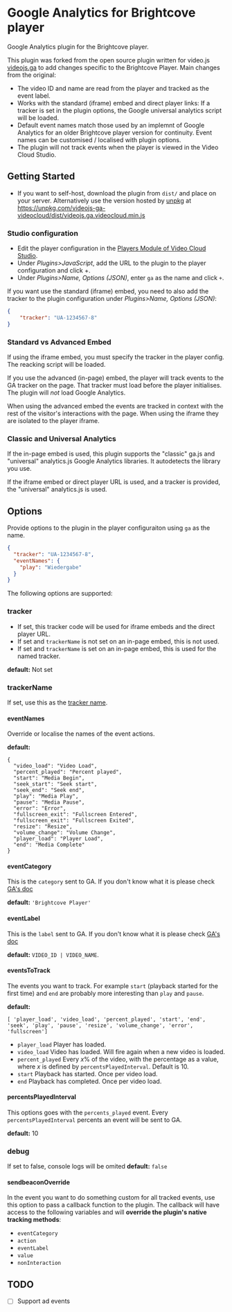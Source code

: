 # Google Analytics for Brightcove player

Google Analytics plugin for the Brightcove player.

This plugin was forked from the open source plugin written for video.js [videojs.ga](https://github.com/mickey/videojs-ga) to add changes specific to the Brightcove Player. Main changes from the original:

- The video ID and name are read from the player and tracked as the event label.
- Works with the standard (iframe) embed and direct player links: If a tracker is set in the plugin options, the Google universal analytics script will be loaded.
- Default event names match those used by an implemnt of Google Analytics for an older Brightcove player version for continuity. Event names can be customised / localised with plugin options.
- The plugin will not track events when the player is viewed in the Video Cloud Studio.

## Getting Started

- If you want to self-host, download the plugin from `dist/` and place on your server. Alternatively use the version hosted by [unpkg](https://unpkg.com) at https://unpkg.com/videojs-ga-videocloud/dist/videojs.ga.videocloud.min.js

### Studio configuration

- Edit the player configuration in the [Players Module of Video Cloud Studio](https://studio.brightcove.com/products/videocloud/players).
- Under _Plugins>JavaScript_, add the URL to the plugin to the player configuration and click +.
- Under _Plugins>Name, Options (JSON)_, enter `ga` as the name and click `+`.

If you want use the standard (iframe) embed, you need to also add the tracker to the plugin configuration under _Plugins>Name, Options (JSON)_:

```json
{
    "tracker": "UA-1234567-8"
}
```

### Standard vs Advanced Embed

If using the iframe embed, you must specify the tracker in the player config. The reacking script will be loaded.

If you use the advanced (in-page) embed, the player will track events to the GA tracker on the page. That tracker must load before the player initialises. The plugin will _not_ load Google Analytics.

When using the advanced embed the events are tracked in context with the rest of the visitor's interactions with the page. When using the iframe they are isolated to the player iframe.

### Classic and Universal Analytics

If the in-page embed is used, this plugin supports the "classic" ga.js and "universal" analytics.js Google Analytics libraries. It autodetects the library you use.

If the iframe embed or direct player URL is used, and a tracker is provided, the "universal" analytics.js is used.

## Options

Provide options to the plugin in the player configuraiton using `ga` as the name.

```json
{
  "tracker": "UA-1234567-8",
  "eventNames": {
    "play": "Wiedergabe"
  }
}
```

The following options are supported:

### tracker

- If set, this tracker code will be used for iframe embeds and the direct player URL.
- If set and `trackerName` is not set on an in-page embed, this is not used.
- If set and `trackerName` is set on an in-page embed, this is used for the named tracker.

**default:** Not set

### trackerName

If set, use this as the [tracker name](https://developers.google.com/analytics/devguides/collection/analyticsjs/creating-trackers).

#### eventNames

Override or localise the names of the event actions.

**default:**
```
{
  "video_load": "Video Load",
  "percent_played": "Percent played",
  "start": "Media Begin",
  "seek_start": "Seek start",
  "seek_end": "Seek end",
  "play": "Media Play",
  "pause": "Media Pause",
  "error": "Error",
  "fullscreen_exit": "Fullscreen Entered",
  "fullscreen_exit": "Fullscreen Exited",
  "resize": "Resize",
  "volume_change": "Volume Change",
  "player_load": "Player Load",
  "end": "Media Complete"
}
```

#### eventCategory

This is the ```category``` sent to GA. If you don't know what it is please check [GA's doc](https://developers.google.com/analytics/devguides/collection/gajs/eventTrackerGuide)

**default:** ```'Brightcove Player'```

#### eventLabel

This is the ```label``` sent to GA. If you don't know what it is please check [GA's doc](https://developers.google.com/analytics/devguides/collection/gajs/eventTrackerGuide)

**default:** `VIDEO_ID | VIDEO_NAME`.

#### eventsToTrack

The events you want to track. For example `start` (playback started for the first time) and `end` are probably more interesting than `play` and `pause`.

**default:**

```
[ 'player_load', 'video_load', 'percent_played', 'start', 'end', 'seek', 'play', 'pause', 'resize', 'volume_change', 'error', 'fullscreen']
```

- `player_load` Player has loaded.
- `video_load` Video has loaded. Will fire again when a new video is loaded.
- `percent_played` Every *x*% of the video, with the percentage as a value, where *x* is defined by `percentsPlayedInterval`. Default is 10.
- `start` Playback has started. Once per video load.
- `end` Playback has completed. Once per video load.

#### percentsPlayedInterval

This options goes with the ```percents_played``` event. Every ```percentsPlayedInterval``` percents an event will be sent to GA.

**default:** 10

### debug

If set to false, console logs will be omited
**default:** ```false```

#### sendbeaconOverride
In the event you want to do something custom for all tracked events, use this option to pass a callback function to the plugin. The callback will have access to the following variables and will **override the plugin's native tracking methods**:

- `eventCategory`
- `action`
- `eventLabel`
- `value`
- `nonInteraction`

## TODO

- [ ] Support ad events
